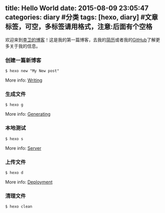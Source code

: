 title: Hello World
date: 2015-08-09 23:05:47
categories: diary #分类
tags: [hexo, diary] #文章标签，可空，多标签请用格式，注意:后面有个空格
---
欢迎来到[李卫的博客](https://yihouzenmeban.github.io/)！这是我的第一篇博客，去我的[简历](https://yihouzenmeban.com/)或者我的[GitHub](https://github.com/yihouzenmeban/)了解更多关于我的信息。

### 创建一篇新博客

```
$ hexo new "My New post"
```

More info: [Writing](http://hexo.io/docs/writing.html)

### 生成文件
```
$ hexo g
```

More info: [Generating](http://hexo.io/docs/generating.html)

### 本地测试
```
$ hexo s
```

More info: [Server](http://hexo.io/docs/server.html)

### 上传文件
```
$ hexo d
```

More info: [Deployment](http://hexo.io/docs/deployment.html)

### 清理文件
```
$ hexo clean
```
